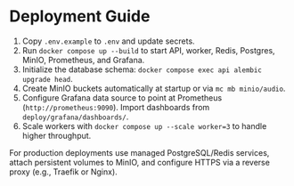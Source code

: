 # Deployment Guide

1. Copy `.env.example` to `.env` and update secrets.
2. Run `docker compose up --build` to start API, worker, Redis, Postgres, MinIO, Prometheus, and Grafana.
3. Initialize the database schema: `docker compose exec api alembic upgrade head`.
4. Create MinIO buckets automatically at startup or via `mc mb minio/audio`.
5. Configure Grafana data source to point at Prometheus (`http://prometheus:9090`). Import dashboards from `deploy/grafana/dashboards/`.
6. Scale workers with `docker compose up --scale worker=3` to handle higher throughput.

For production deployments use managed PostgreSQL/Redis services, attach persistent volumes to MinIO, and configure HTTPS via a reverse proxy (e.g., Traefik or Nginx).
